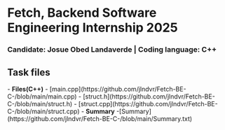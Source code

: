 <h1>Fetch, Backend Software Engineering Internship 2025</h1>
<h3>Candidate: Josue Obed Landaverde | Coding language: C++</h3>

<h2>Task files</h2>
- <b>Files(C++)</b>
  - [main.cpp](https://github.com/jlndvr/Fetch-BE-C-/blob/main/main.cpp)
  - [struct.h](https://github.com/jlndvr/Fetch-BE-C-/blob/main/struct.h)
  - [struct.cpp](https://github.com/jlndvr/Fetch-BE-C-/blob/main/struct.cpp)
- <b>Summary</b>
  -[Summary](https://github.com/jlndvr/Fetch-BE-C-/blob/main/Summary.txt)
